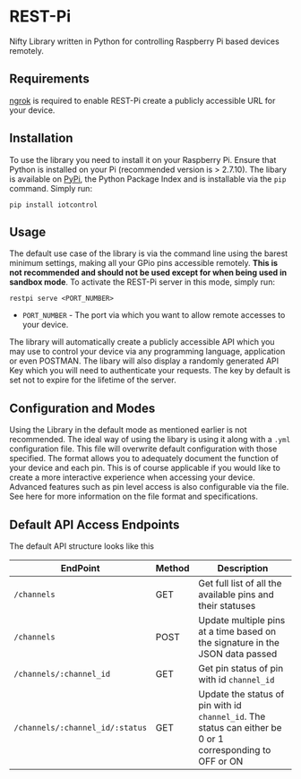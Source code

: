 # REST-Pi
Nifty Library written in Python for controlling Raspberry Pi based devices remotely.

## Requirements
[ngrok](https://ngrok.com/) is required to enable REST-Pi create a publicly accessible URL for your device.

## Installation
To use the library you need to install it on your Raspberry Pi. Ensure that Python is installed on your Pi (recommended version is > 2.7.10). The libary is available on [PyPi](https://pypi.python.org/pypi), the Python Package Index and is installable via the `pip` command. Simply run:
```
pip install iotcontrol
```
## Usage
The default use case of the library is via the command line using the barest minimum settings, making all your GPio pins accessible remotely. **This is not recommended and should not be used except for when being used in sandbox mode**. To activate the REST-Pi server in this mode, simply run:
```
restpi serve <PORT_NUMBER>
```
- `PORT_NUMBER` - The port via which you want to allow remote accesses to your device.

The library will automatically create a publicly accessible API which you may use to control your device via any programming language, application or even POSTMAN. The libary will also display a randomly generated API Key which you will need to authenticate your requests. The key by default is set not to expire for the lifetime of the server.

## Configuration and Modes
Using the Library in the default mode as mentioned earlier is not recommended. The ideal way of using the libary is using it along with a `.yml` configuration file. This file will overwrite default configuration with those specified. The format allows you to adequately document the function of your device and each pin. This is of course applicable if you would like to create a more interactive experience when accessing your device. Advanced features such as pin level access is also configurable via the file. See here for more information on the file format and specifications.

## Default API Access Endpoints
The default API structure looks like this

| EndPoint  | Method | Description |
| ------------- | ------------- | ------------- |
| `/channels`  | GET  | Get full list of all the available pins and their statuses |
| `/channels`  | POST  | Update multiple pins at a time based on the signature in the JSON data passed |
| `/channels/:channel_id`  | GET  | Get pin status of pin with id `channel_id` |
| `/channels/:channel_id/:status`  | GET  | Update the status of pin with id `channel_id`. The status can either be 0 or 1 corresponding to OFF or ON |
